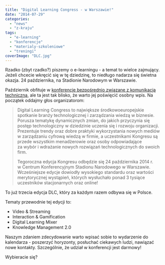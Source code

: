 ```yaml
---
title: "Digital Learning Congress - w Warszawie!"
date: "2014-07-29"
categories: 
  - "news"
  - "z-kraju"
tags: 
  - "e-learning"
  - "konferencje"
  - "materialy-szkoleniowe"
  - "treningi"
coverImage: "DLC.jpg"
---
```


Rzadko (zbyt rzadko?) piszemy o e-learningu - a temat to wielce zajmujący. Jeżeli chcecie wkręcić się w tę dziedzinę, to niedługo nadarza się świetna okazja. 24 października, na Stadionie Narodowym w Warszawie.

Październik obfituje w [konferencje bezpośrednio związane z komunikacją techniczną](http://techwriter.pl/konferencje-2014-drugie-polrocze/), ale ta jest tak blisko, że warto jej poświęcić osobny wpis. Na początek oddajmy głos organizatorom:

> Digital Learning Congress to największe środkowoeuropejskie spotkanie branży technologicznej i zarządzania wiedzą w biznesie. Porusza tematykę dynamicznych zmian, do jakich przyczynia się postęp technologiczny w dziedzinie uczenia się i rozwoju organizacji. Prezentuje trendy oraz dobre praktyki wykorzystania nowych mediów w zarządzaniu cyfrową wiedzą w firmie, a uczestnikami Kongresu są przede wszystkim menadżerowie oraz osoby odpowiadające za wybór i wdrażanie nowych rozwiązań technologicznych do swoich firm.
> 
> Tegoroczna edycja Kongresu odbędzie się 24 października 2014 r. w Centrum Konferencyjnym Stadionu Narodowego w Warszawie. Wcześniejsze edycje dowiodły wysokiego standardu oraz wartości merytorycznej wystąpień, których wysłuchało ponad 3 tysiące uczestników stacjonarnych oraz online!

To już trzecia edycja DLC, który za każdym razem odbywa się w Polsce.

Tematy przewodnie tej edycji to:

- Video & Streaming
- Interaction & Gamification
- Digital Learning Mixer
- Knowledge Management 2.0

Naszym zdaniem zdecydowanie warto wpisać sobie to wydarzenie do kalendarza - poszerzyć horyzonty, posłuchać ciekawych ludzi, nawiązać nowe kontakty. Szczególnie, że udział w konferencji jest darmowy!

Wybieracie się?
